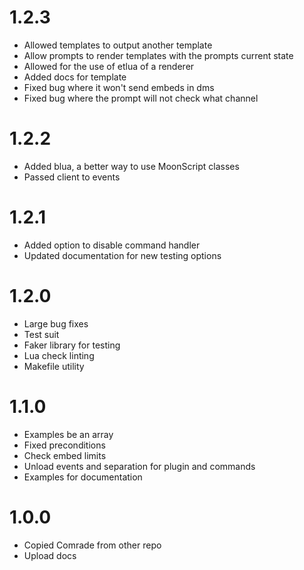 # 1.2.3

* Allowed templates to output another template
* Allow prompts to render templates with the prompts current state
* Allowed for the use of etlua of a renderer
* Added docs for template
* Fixed bug where it won't send embeds in dms
* Fixed bug where the prompt will not check what channel

# 1.2.2

* Added blua, a better way to use MoonScript classes
* Passed client to events

# 1.2.1

* Added option to disable command handler
* Updated documentation for new testing options

# 1.2.0

* Large bug fixes
* Test suit
* Faker library for testing
* Lua check linting
* Makefile utility

# 1.1.0

* Examples be an array
* Fixed preconditions
* Check embed limits
* Unload events and separation for plugin and commands
* Examples for documentation

# 1.0.0

* Copied Comrade from other repo
* Upload docs
